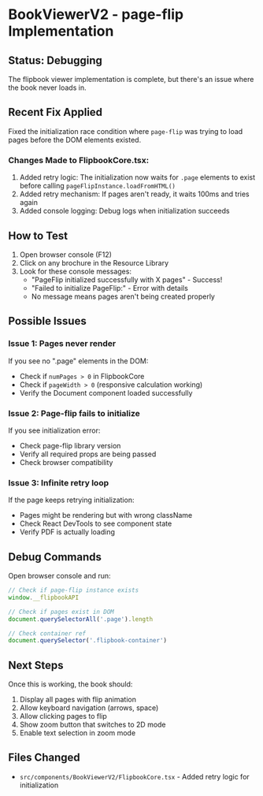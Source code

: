 # BookViewerV2 - page-flip Implementation

## Status: Debugging

The flipbook viewer implementation is complete, but there's an issue where the book never loads in.

## Recent Fix Applied

Fixed the initialization race condition where `page-flip` was trying to load pages before the DOM elements existed.

### Changes Made to FlipbookCore.tsx:

1. Added retry logic: The initialization now waits for `.page` elements to exist before calling `pageFlipInstance.loadFromHTML()`
2. Added retry mechanism: If pages aren't ready, it waits 100ms and tries again
3. Added console logging: Debug logs when initialization succeeds

## How to Test

1. Open browser console (F12)
2. Click on any brochure in the Resource Library
3. Look for these console messages:
   - "PageFlip initialized successfully with X pages" - Success!
   - "Failed to initialize PageFlip:" - Error with details
   - No message means pages aren't being created properly

## Possible Issues

### Issue 1: Pages never render
If you see no ".page" elements in the DOM:
- Check if `numPages > 0` in FlipbookCore
- Check if `pageWidth > 0` (responsive calculation working)
- Verify the Document component loaded successfully

### Issue 2: Page-flip fails to initialize
If you see initialization error:
- Check page-flip library version
- Verify all required props are being passed
- Check browser compatibility

### Issue 3: Infinite retry loop
If the page keeps retrying initialization:
- Pages might be rendering but with wrong className
- Check React DevTools to see component state
- Verify PDF is actually loading

## Debug Commands

Open browser console and run:

```javascript
// Check if page-flip instance exists
window.__flipbookAPI

// Check if pages exist in DOM
document.querySelectorAll('.page').length

// Check container ref
document.querySelector('.flipbook-container')
```

## Next Steps

Once this is working, the book should:
1. Display all pages with flip animation
2. Allow keyboard navigation (arrows, space)
3. Allow clicking pages to flip
4. Show zoom button that switches to 2D mode
5. Enable text selection in zoom mode

## Files Changed

- `src/components/BookViewerV2/FlipbookCore.tsx` - Added retry logic for initialization

